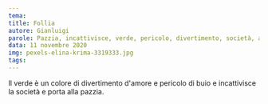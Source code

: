 ```yaml
---
tema:
title: Follia
autore: Gianluigi
parole: Pazzia, incattivisce, verde, pericolo, divertimento, società, amore, buio
data: 11 novembre 2020
img: pexels-elina-krima-3319333.jpg
tags: 
---
```

Il verde è un colore di divertimento d'amore e pericolo di buio e incattivisce la società e porta alla pazzia.
